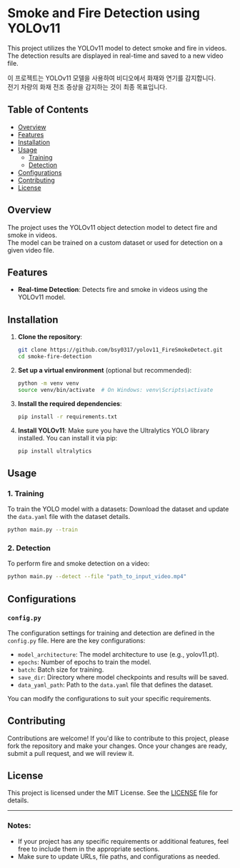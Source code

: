 # Smoke and Fire Detection using YOLOv11

This project utilizes the YOLOv11 model to detect smoke and fire in videos. 
The detection results are displayed in real-time and saved to a new video file.
  
이 프로젝트는 YOLOv11 모델을 사용하여 비디오에서 화재와 연기를 감지합니다.  
전기 차량의 화재 전조 증상을 감지하는 것이 최종 목표입니다.  

## Table of Contents

- [Overview](#overview)
- [Features](#features)
- [Installation](#installation)
- [Usage](#usage)
  - [Training](#training)
  - [Detection](#detection)
- [Configurations](#configurations)
- [Contributing](#contributing)
- [License](#license)

## Overview

The project uses the YOLOv11 object detection model to detect fire and smoke in videos.  
The model can be trained on a custom dataset or used for detection on a given video file.

## Features

- **Real-time Detection**: Detects fire and smoke in videos using the YOLOv11 model.

## Installation

1. **Clone the repository**:
   ```bash
   git clone https://github.com/bsy0317/yolov11_FireSmokeDetect.git
   cd smoke-fire-detection
   ```

2. **Set up a virtual environment** (optional but recommended):
   ```bash
   python -m venv venv
   source venv/bin/activate  # On Windows: venv\Scripts\activate
   ```

3. **Install the required dependencies**:
   ```bash
   pip install -r requirements.txt
   ```

4. **Install YOLOv11**:
   Make sure you have the Ultralytics YOLO library installed. You can install it via pip:
   ```bash
   pip install ultralytics
   ```

## Usage

### 1. Training

To train the YOLO model with a datasets:
Download the dataset and update the `data.yaml` file with the dataset details.

```bash
python main.py --train
```

### 2. Detection

To perform fire and smoke detection on a video:

```bash
python main.py --detect --file "path_to_input_video.mp4"
```
  
## Configurations

### `config.py`

The configuration settings for training and detection are defined in the `config.py` file. Here are the key configurations:

- `model_architecture`: The model architecture to use (e.g., yolov11.pt).
- `epochs`: Number of epochs to train the model.
- `batch`: Batch size for training.
- `save_dir`: Directory where model checkpoints and results will be saved.
- `data_yaml_path`: Path to the `data.yaml` file that defines the dataset.

You can modify the configurations to suit your specific requirements.

## Contributing

Contributions are welcome! If you'd like to contribute to this project, please fork the repository and make your changes. Once your changes are ready, submit a pull request, and we will review it.

## License

This project is licensed under the MIT License. See the [LICENSE](LICENSE) file for details.

---

### Notes:
- If your project has any specific requirements or additional features, feel free to include them in the appropriate sections.
- Make sure to update URLs, file paths, and configurations as needed.